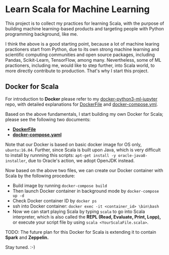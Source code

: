 # Learn Scala for Machine Learning

This project is to collect my practices for learning Scala, with the purpose of building machine learning-based products and targeting people with Python programming background, like me. 

I think the above is a good starting point, because a lot of machine learing practioners start from Python, due to its own strong machine learning and scientific computing communities and open source packages, including Pandas, Scikit-Learn, TensorFlow, among many. Nevertheless, some of ML practioners, including me, would like to step further, into Scala world, to more directly contribute to production. That's why I start this project.

## Docker for Scala

For introduction to **Docker** please refer to my [docker-python3-ml-jupyter](https://github.com/bowen0701/docker-python3-ml-jupyter) repo, with detailed explanations for [DockerFile](https://github.com/bowen0701/docker-python3-ml-jupyter/blob/master/Dockerfile) and [docker-compose.yml](https://github.com/bowen0701/docker-python3-ml-jupyter/blob/master/docker-compose.yml).

Based on the above fundamentals, I start building my own Docker for Scala; please see the following two documents:

- [**DockerFile**](./Dockerfile)
- [**docker-compose.yaml**](./docker-compose.yaml)

Note that our Docker is based on basic docker image for OS only, `ubuntu:16.04`. Further, since Scala is built upon Java, which is very difficult to install by runnning this scripts: `apt-get install -y oracle-java8-installer`, due to Oracle's action, we adopt OpenJDK instead.

Now based on the above two files, we can create our Docker container with Scala by the following procedure:

- Build image by running `docker-compose build`
- Then launch Docker container in background mode by `docker-compose up -d`
- Check Docker container ID by `docker ps`
- ssh into Docker container: `docker exec -it <container_id> \bin\bash`
- Now we can start playing Scala by typing `scala` to go into Scala interpreter, which is also called the **REPL (Read, Evaluate, Print, Lopp),** or execute your script file by using `scala <YourScalaFile.scala>`.

TODO: The future plan for this Docker for Scala is extending it to contain **Spark** and **Zeppelin.**

Stay tuned. :-)
